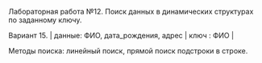 Лабораторная работа №12. Поиск данных в динамических структурах по заданному ключу.

Вариант 15.
| данные: ФИО, дата_рождения, адрес |	ключ : ФИО |

Методы поиска: линейный поиск, прямой поиск подстроки в строке. 
